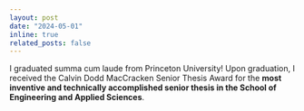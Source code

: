 ```yaml
---
layout: post
date: "2024-05-01"
inline: true
related_posts: false
---
```


I graduated summa cum laude from Princeton University! Upon graduation, I received the Calvin Dodd MacCracken Senior Thesis Award for the **most inventive and technically accomplished senior thesis in the School of Engineering and Applied Sciences**.